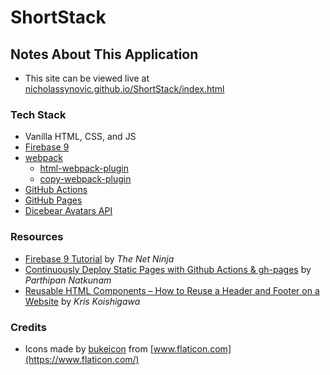 # ShortStack

## Notes About This Application

- This site can be viewed live at [nicholassynovic.github.io/ShortStack/index.html](https://nicholassynovic.github.io/ShortStack/index.html)

### Tech Stack

- Vanilla HTML, CSS, and JS
- [Firebase 9](https://firebase.google.com/)
- [webpack](https://webpack.js.org)
  - [html-webpack-plugin](https://github.com/jantimon/html-webpack-plugin)
  - [copy-webpack-plugin](https://webpack.js.org/plugins/copy-webpack-plugin/)
- [GitHub Actions](https://github.com/features/actions)
- [GitHub Pages](https://docs.github.com/en/pages/getting-started-with-github-pages/about-github-pages)
- [Dicebear Avatars API](https://avatars.dicebear.com/)

### Resources

- [Firebase 9 Tutorial](https://www.youtube.com/playlist?list=PL4cUxeGkcC9jERUGvbudErNCeSZHWUVlb) by *The Net Ninja*
- [Continuously Deploy Static Pages with Github Actions & gh-pages](https://javascript.plainenglish.io/continuously-deploy-static-pages-with-github-actions-gh-pages-207e4a009d1c) by *Parthipan Natkunam*
- [Reusable HTML Components – How to Reuse a Header and Footer on a Website](https://www.freecodecamp.org/news/reusable-html-components-how-to-reuse-a-header-and-footer-on-a-website/) by *Kris Koishigawa*

### Credits

- Icons made by [bukeicon](https://www.flaticon.com/authors/bukeicon) from [www.flaticon.com](https://www.flaticon.com/)

